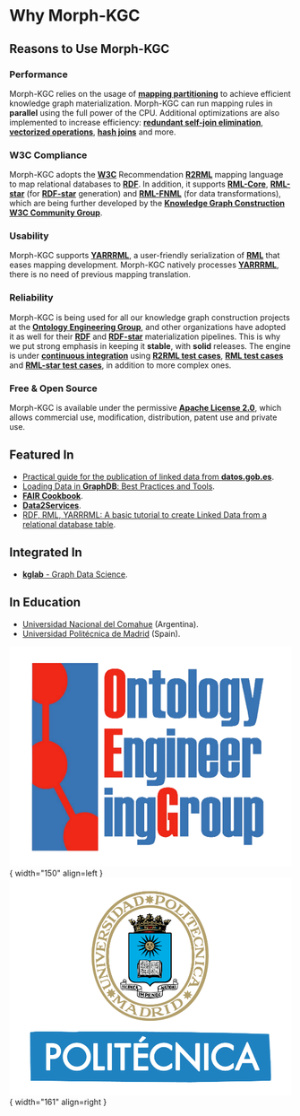 # Why Morph-KGC

## Reasons to Use Morph-KGC

### Performance

Morph-KGC relies on the usage of **[mapping partitioning](https://content.iospress.com/download/semantic-web/sw223135?id=semantic-web%2Fsw223135)** to achieve efficient knowledge graph materialization. Morph-KGC can run mapping rules in **parallel** using the full power of the CPU. Additional optimizations are also implemented to increase efficiency: **[redundant self-join elimination](https://content.iospress.com/download/semantic-web/sw223135?id=semantic-web%2Fsw223135)**, **[vectorized operations](https://en.wikipedia.org/wiki/Array_programming)**, **[hash joins](https://en.wikipedia.org/wiki/Hash_join)** and more.

### W3C Compliance

Morph-KGC adopts the **[W3C](https://www.w3.org/)** Recommendation **[R2RML](https://www.w3.org/TR/r2rml/)** mapping language to map relational databases to **[RDF](https://www.w3.org/TR/rdf11-concepts/)**. In addition, it supports **[RML-Core](https://w3id.org/rml/core/spec)**, **[RML-star](https://w3id.org/rml/star/spec)** (for **[RDF-star](https://w3c.github.io/rdf-star/cg-spec/2021-12-17.html)** generation) and **[RML-FNML](https://w3id.org/rml/fnml/spec)** (for data transformations), which are being further developed by the **[Knowledge Graph Construction W3C Community Group](https://www.w3.org/community/kg-construct/)**.

### Usability

Morph-KGC supports **[YARRRML](https://rml.io/yarrrml/spec/)**, a user-friendly serialization of **[RML](https://w3id.org/rml/core/spec)** that eases mapping development. Morph-KGC natively processes **[YARRRML](https://rml.io/yarrrml/spec/)**, there is no need of previous mapping translation.

### Reliability

Morph-KGC is being used for all our knowledge graph construction projects at the **[Ontology Engineering Group](https://oeg.fi.upm.es/)**, and other organizations have adopted it as well for their **[RDF](https://www.w3.org/TR/rdf11-concepts/)** and **[RDF-star](https://w3c.github.io/rdf-star/cg-spec/2021-12-17.html)** materialization pipelines. This is why we put strong emphasis in keeping it **stable**, with **solid** releases. The engine is under **[continuous integration](https://github.com/morph-kgc/morph-kgc/actions)** using **[R2RML test cases](https://www.w3.org/2001/sw/rdb2rdf/test-cases/)**, **[RML test cases](https://github.com/kg-construct/rml-core/tree/main/test-cases)** and **[RML-star test cases](https://github.com/kg-construct/rml-star/tree/main/test-cases)**, in addition to more complex ones.

### Free & Open Source

Morph-KGC is available under the permissive **[Apache License 2.0](https://github.com/morph-kgc/morph-kgc/blob/main/LICENSE)**, which allows commercial use, modification, distribution, patent use and private use.

## Featured In
- [Practical guide for the publication of linked data from **datos.gob.es**](https://datos.gob.es/sites/default/files/doc/file/guia-publicacion-datos-enlazados.pdf).
- [Loading Data in **GraphDB**: Best Practices and Tools](https://www.ontotext.com/blog/loading-data-in-graphdb-best-practices-and-tools/).
- **[FAIR Cookbook](https://faircookbook.elixir-europe.org/content/recipes/interoperability/rdf-conversion.html)**.
- **[Data2Services](https://d2s.semanticscience.org/docs/convert-rml)**.
- [RDF, RML, YARRRML: A basic tutorial to create Linked Data from a relational database table](https://katharinabrunner.de/2022/03/rdf-rml-yarrrml-kglab-morph-kgc/).

## Integrated In
- [**kglab** - Graph Data Science](https://github.com/DerwenAI/kglab).

## In Education
- [Universidad Nacional del Comahue](https://www.fi.uncoma.edu.ar/wp-content/uploads/2024/02/CursoPosgrado-Grafos-de-Conocimiento-Programa2023-1.pdf) (Argentina).
- [Universidad Politécnica de Madrid](https://github.com/FacultadInformatica-LinkedData) (Spain).

![OEG](assets/logo-oeg.png){ width="150" align=left } ![UPM](assets/logo-upm.png){ width="161" align=right }
